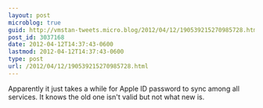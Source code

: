 ```yaml
---
layout: post
microblog: true
guid: http://vmstan-tweets.micro.blog/2012/04/12/190539215270985728.html
post_id: 3037168
date: 2012-04-12T14:37:43-0600
lastmod: 2012-04-12T14:37:43-0600
type: post
url: /2012/04/12/190539215270985728.html
---
```

Apparently it just takes a while for Apple ID password to sync among all services. It knows the old one isn't valid but not what new is.

